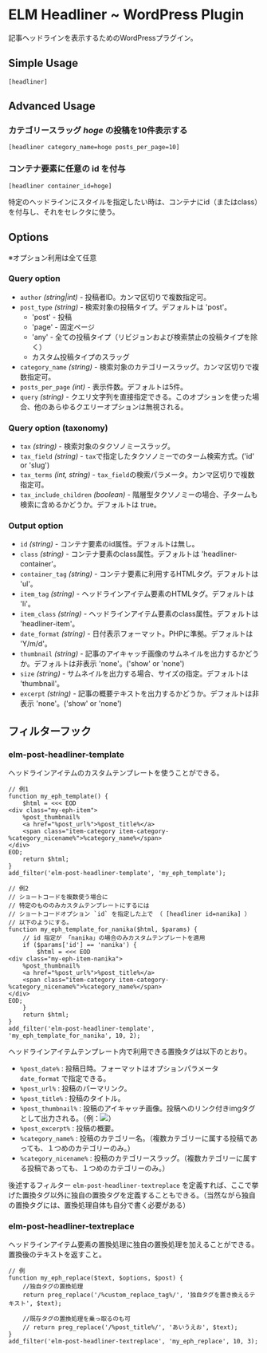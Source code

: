 # ELM Headliner ~ WordPress Plugin

記事ヘッドラインを表示するためのWordPressプラグイン。


## Simple Usage

    [headliner]

## Advanced Usage

### カテゴリースラッグ *hoge* の投稿を10件表示する

    [headliner category_name=hoge posts_per_page=10]

### コンテナ要素に任意の id を付与

    [headliner container_id=hoge]

特定のヘッドラインにスタイルを指定したい時は、コンテナにid（またはclass）を付与し、それをセレクタに使う。

## Options

※オプション利用は全て任意

### Query option

* `author` *(string|int)* - 投稿者ID。カンマ区切りで複数指定可。
* `post_type` *(string)* - 検索対象の投稿タイプ。デフォルトは 'post'。
	* 'post' - 投稿
	* 'page' - 固定ページ
	* 'any' - 全ての投稿タイプ（リビジョンおよび検索禁止の投稿タイプを除く）
	* カスタム投稿タイプのスラッグ
* `category_name` *(string)* - 検索対象のカテゴリースラッグ。カンマ区切りで複数指定可。
* `posts_per_page` *(int)* - 表示件数。デフォルトは5件。
* `query` *(string)* - クエリ文字列を直接指定できる。このオプションを使った場合、他のあらゆるクエリーオプションは無視される。

### Query option (taxonomy)

* `tax` *(string)* - 検索対象のタクソノミースラッグ。
* `tax_field` *(string)* - `tax`で指定したタクソノミーでのターム検索方式。('id' or 'slug')
* `tax_terms` *(int, string)* - `tax_field`の検索パラメータ。カンマ区切りで複数指定可。
* `tax_include_children` *(boolean)* - 階層型タクソノミーの場合、子タームも検索に含めるかどうか。デフォルトは true。

### Output option

* `id` *(string)* - コンテナ要素のid属性。デフォルトは無し。
* `class` *(string)* - コンテナ要素のclass属性。デフォルトは 'headliner-container'。
* `container_tag` *(string)* - コンテナ要素に利用するHTMLタグ。デフォルトは 'ul'。
* `item_tag` *(string)* - ヘッドラインアイテム要素のHTMLタグ。デフォルトは 'li'。
* `item_class` *(string)* - ヘッドラインアイテム要素のclass属性。デフォルトは 'headliner-item'。
* `date_format` *(string)* - 日付表示フォーマット。PHPに準拠。デフォルトは 'Y/m/d'。
* `thumbnail` *(string)* - 記事のアイキャッチ画像のサムネイルを出力するかどうか。デフォルトは非表示 'none'。('show' or 'none')
* `size` *(string)* - サムネイルを出力する場合、サイズの指定。デフォルトは 'thumbnail'。
* `excerpt` *(string)* - 記事の概要テキストを出力するかどうか。デフォルトは非表示 'none'。('show' or 'none')


## フィルターフック

### elm-post-headliner-template

ヘッドラインアイテムのカスタムテンプレートを使うことができる。

```
// 例1
function my_eph_template() {
	$html = <<< EOD
<div class="my-eph-item">
	%post_thumbnail%
	<a href="%post_url%">%post_title%</a>
	<span class="item-category item-category-%category_nicename%">%category_name%</span>
</div>
EOD;
	return $html;
}
add_filter('elm-post-headliner-template', 'my_eph_template');

// 例2
// ショートコードを複数使う場合に
// 特定のもののみカスタムテンプレートにするには
// ショートコードオプション `id` を指定した上で （ [headliner id=nanika] ）
// 以下のようにする。
function my_eph_template_for_nanika($html, $params) {
	// id 指定が 「nanika」の場合のみカスタムテンプレートを適用
	if ($params['id'] == 'nanika') {
		$html = <<< EOD
<div class="my-eph-item-nanika">
	%post_thumbnail%
	<a href="%post_url%">%post_title%</a>
	<span class="item-category item-category-%category_nicename%">%category_name%</span>
</div>
EOD;
	}
	return $html;
}
add_filter('elm-post-headliner-template', 'my_eph_template_for_nanika', 10, 2);
```

ヘッドラインアイテムテンプレート内で利用できる置換タグは以下のとおり。

* `%post_date%` : 投稿日時。フォーマットはオプションパラメータ `date_format` で指定できる。
* `%post_url%` : 投稿のパーマリンク。
* `%post_title%` : 投稿のタイトル。
* `%post_thumbnail%` : 投稿のアイキャッチ画像。投稿へのリンク付きimgタグとして出力される。（例：<a href="hoge.html"><img src="piyo.jpg"></a>）
* `%post_excerpt%` : 投稿の概要。
* `%category_name%` : 投稿のカテゴリー名。（複数カテゴリーに属する投稿であっても、１つめのカテゴリーのみ。）
* `%category_nicename%` : 投稿のカテゴリースラッグ。（複数カテゴリーに属する投稿であっても、１つめのカテゴリーのみ。）

後述するフィルター `elm-post-headliner-textreplace` を定義すれば、ここで挙げた置換タグ以外に独自の置換タグを定義することもできる。（当然ながら独自の置換タグには、置換処理自体も自分で書く必要がある）


### elm-post-headliner-textreplace

ヘッドラインアイテム要素の置換処理に独自の置換処理を加えることができる。置換後のテキストを返すこと。

```
// 例
function my_eph_replace($text, $options, $post) {
	//独自タグの置換処理
	return preg_replace('/%custom_replace_tag%/', '独自タグを置き換えるテキスト', $text);

	//既存タグの置換処理を乗っ取るのも可
	// return preg_replace('/%post_title%/', 'あいうえお', $text);
}
add_filter('elm-post-headliner-textreplace', 'my_eph_replace', 10, 3);
```
